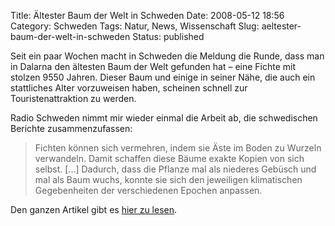Title: Ältester Baum der Welt in Schweden
Date: 2008-05-12 18:56
Category: Schweden
Tags: Natur, News, Wissenschaft
Slug: aeltester-baum-der-welt-in-schweden
Status: published

Seit ein paar Wochen macht in Schweden die Meldung die Runde, dass man
in Dalarna den ältesten Baum der Welt gefunden hat – eine Fichte mit
stolzen 9550 Jahren. Dieser Baum und einige in seiner Nähe, die auch ein
stattliches Alter vorzuweisen haben, scheinen schnell zur
Touristenattraktion zu werden.

Radio Schweden nimmt mir wieder einmal die Arbeit ab, die schwedischen
Berichte zusammenzufassen:

> Fichten können sich vermehren, indem sie Äste im Boden zu Wurzeln
> verwandeln. Damit schaffen diese Bäume exakte Kopien von sich selbst.
> [...] Dadurch, dass die Pflanze mal als niederes Gebüsch und mal als
> Baum wuchs, konnte sie sich den jeweiligen klimatischen Gegebenheiten
> der verschiedenen Epochen anpassen.

Den ganzen Artikel gibt es [hier zu
lesen](http://www.sr.se/cgi-bin/international/nyhetssidor/artikel.asp?nyheter=1&programid=2108&Artikel=2066566).

